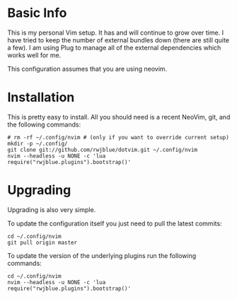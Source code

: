 Basic Info
==========

This is my personal Vim setup.  It has and will continue to grow over time.
I have tried to keep the number of external bundles down (there are still quite
a few). I am using Plug to manage all of the external dependencies which works
well for me.

This configuration assumes that you are using neovim.

Installation
============

This is pretty easy to install.  All you should need is a recent NeoVim, git,
and the following commands:

    # rm -rf ~/.config/nvim # (only if you want to override current setup)
    mkdir -p ~/.config/
    git clone git://github.com/rwjblue/dotvim.git ~/.config/nvim
    nvim --headless -u NONE -c 'lua require("rwjblue.plugins").bootstrap()'

Upgrading
=========

Upgrading is also very simple.

To update the configuration itself you just need to pull the latest commits:

    cd ~/.config/nvim
    git pull origin master

To update the version of the underlying plugins run the following commands:

    cd ~/.config/nvim
    nvim --headless -u NONE -c 'lua require("rwjblue.plugins").bootstrap()'
